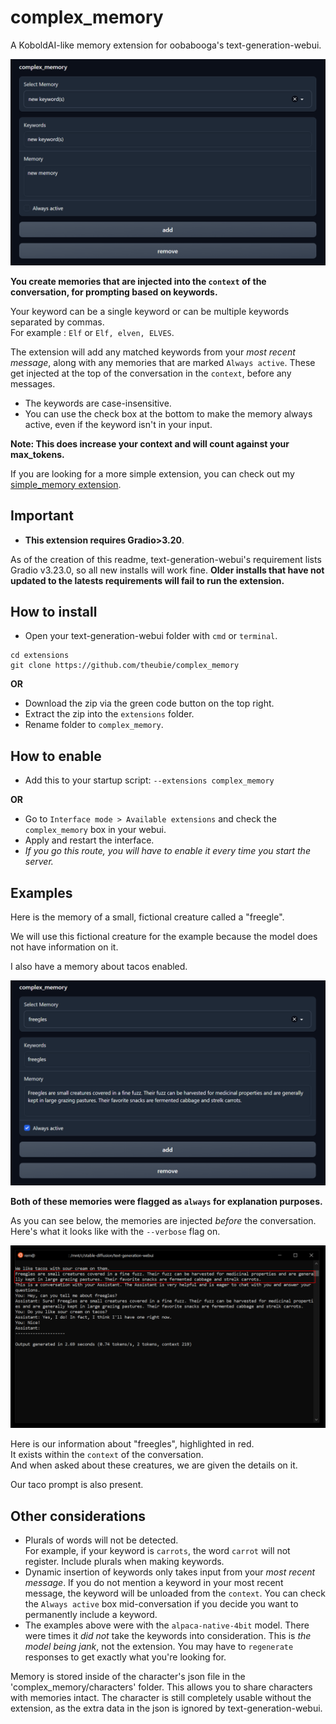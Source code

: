 # complex_memory
A KoboldAI-like memory extension for oobabooga's text-generation-webui.

![it's a secret to everyone!](images/1.png)


**You create memories that are injected into the `context` of the conversation, for prompting based on keywords.** 

Your keyword can be a single keyword or can be multiple keywords separated by commas.   
For example : `Elf` or `Elf, elven, ELVES`. 

The extension will add any matched keywords from your *most recent message*, along with any memories that are marked `Always active`. These get injected at the top of the conversation in the `context`, before any messages.

* The keywords are case-insensitive.  
* You can use the check box at the bottom to make the memory always active, even if the keyword isn't in your input.

**Note: This does increase your context and will count against your max_tokens.**

If you are looking for a more simple extension, you can check out my [simple_memory extension](https://github.com/theubie/simple_memory).

## Important
* **This extension requires Gradio>3.20**.  
  
As of the creation of this readme, text-generation-webui's requirement lists Gradio v3.23.0, so all new installs will work fine.  **Older installs that have not updated to the latests requirements will fail to run the extension.**

## How to install
 * Open your text-generation-webui folder with `cmd` or `terminal`.
```
cd extensions
git clone https://github.com/theubie/complex_memory
```

**OR**

* Download the zip via the green code button on the top right.  
* Extract the zip into the `extensions` folder.  
* Rename folder to `complex_memory`.
## How to enable

* Add this to your startup script:
`--extensions complex_memory `

**OR**

* Go to `Interface mode > Available extensions` and check the `complex_memory` box in your webui.  
* Apply and restart the interface.  
* *If you go this route, you will have to enable it every time you start the server.*

## Examples

Here is the memory of a small, fictional creature called a "freegle".  

We will use this fictional creature for the example because the model does not have information on it.

I also have a memory about tacos enabled.

![](images/2.png)


**Both of these memories were flagged as `always` for explanation purposes.**

As you can see below, the memories are injected *before* the conversation. Here's what it looks like with the `--verbose` flag on.

![](images/3.png)

Here is our information about "freegles", highlighted in red.   
It exists within the `context` of the conversation.  
And when asked about these creatures, we are given the details on it.

Our taco prompt is also present. 

## Other considerations

* Plurals of words will not be detected.   
  For example, if your keyword is `carrots`, the word `carrot` will not register. Include plurals when making keywords.
*  Dynamic insertion of keywords only takes input from your *most recent message*. If you do not mention a keyword in your most recent message, the keyword will be unloaded from the `context`. You can check the `Always active` box mid-conversation if you decide you want to permanently include a keyword.
*  The examples above were with the `alpaca-native-4bit` model. There were times it *did not* take the keywords into consideration. This is *the model being jank*, not the extension. You may have to `regenerate` responses to get exactly what you're looking for.

Memory is stored inside of the character's json file in the 'complex_memory/characters' folder.  This allows you to share characters with memories intact.  The character is still completely usable without the extension, as the extra data in the json is ignored by text-generation-webui.
